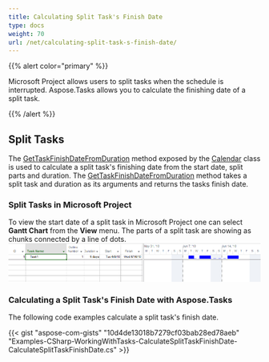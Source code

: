 ```yaml
---
title: Calculating Split Task's Finish Date
type: docs
weight: 70
url: /net/calculating-split-task-s-finish-date/
---
```


{{% alert color="primary" %}} 

Microsoft Project allows users to split tasks when the schedule is interrupted. Aspose.Tasks allows you to calculate the finishing date of a split task.

{{% /alert %}} 
## **Split Tasks**
The [GetTaskFinishDateFromDuration](https://apireference.aspose.com/tasks/net/aspose.tasks/calendar/methods/gettaskfinishdatefromduration) method exposed by the [Calendar](https://apireference.aspose.com/tasks/net/aspose.tasks/calendar) class is used to calculate a split task's finishing date from the start date, split parts and duration. The [GetTaskFinishDateFromDuration](https://apireference.aspose.com/tasks/net/aspose.tasks/calendar/methods/gettaskfinishdatefromduration) method takes a split task and duration as its arguments and returns the tasks finish date.
### **Split Tasks in Microsoft Project**
To view the start date of a split task in Microsoft Project one can select **Gantt Chart** from the **View** menu.
The parts of a split task are showing as chunks connected by a line of dots.
![checking the task has splits](Split-Tasks-001.png)

### **Calculating a Split Task's Finish Date with Aspose.Tasks**
The following code examples calculate a split task's finish date.

{{< gist "aspose-com-gists" "10d4de13018b7279cf03bab28ed78aeb" "Examples-CSharp-WorkingWithTasks-CalculateSplitTaskFinishDate-CalculateSplitTaskFinishDate.cs" >}}
